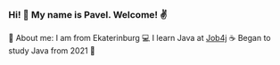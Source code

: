 
### Hi! 👋 My name is Pavel. Welcome! ✌️

📝 About me:
I am from Ekaterinburg 💻
I learn Java at [Job4j](https://job4j.ru/) ☕
Began to study Java from 2021 📆

<!--
**PavelValger/PavelValger** is a ✨ _special_ ✨ repository because its `README.md` (this file) appears on your GitHub profile.

Here are some ideas to get you started:

- 🔭 I’m currently working on ...
- 🌱 I’m currently learning ...
- 👯 I’m looking to collaborate on ...
- 🤔 I’m looking for help with ...
- 💬 Ask me about ...
- 📫 How to reach me: ...
- 😄 Pronouns: ...
- ⚡ Fun fact: ...
-->
